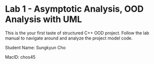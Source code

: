 # Lab 1 - Asymptotic Analysis, OOD Analysis with UML

This is the your first taste of structured C++ OOD project.  Follow the lab manual to navigate around and analyze the project model code.

Student Name: Sungkyun Cho

MacID: chos45
